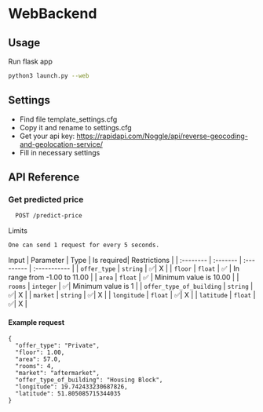 # WebBackend

## Usage

Run flask app

```bash
python3 launch.py --web
```

## Settings

- Find file template_settings.cfg
- Copy it and rename to settings.cfg
- Get your api key: <https://rapidapi.com/Noggle/api/reverse-geocoding-and-geolocation-service/>
- Fill in necessary settings

## API Reference

### Get predicted price

```bash
  POST /predict-price
```

Limits

```bash
One can send 1 request for every 5 seconds.
```

Input
| Parameter | Type | Is required| Restrictions |
| :-------- | :------- | :--------- | :----------- |
| `offer_type` | `string` | ✅| X |
| `floor` | `float` | ✅ | In range from -1.00 to 11.00 |
| `area` | `float` | ✅ | Minimum value is 10.00 |
| `rooms` | `integer` | ✅| Minimum value is 1 |
| `offer_type_of_building` | `string` | ✅| X |
| `market` | `string` | ✅| X |
| `longitude` | `float` | ✅| X |
| `latitude` | `float` | ✅| X |

#### Example request

```http
{
  "offer_type": "Private",
  "floor": 1.00,
  "area": 57.0,
  "rooms": 4,
  "market": "aftermarket",
  "offer_type_of_building": "Housing Block",
  "longitude": 19.742433230687826,
  "latitude": 51.805085715344035
}
```
